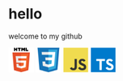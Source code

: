 <h1>hello</h1>

<p>welcome to  my github</p>

<p>
  <img src="https://github.com/devicons/devicon/blob/master/icons/html5/html5-original-wordmark.svg" width="50px" height="50px"/>
  <img src="https://github.com/devicons/devicon/blob/master/icons/css3/css3-original.svg" width="50px" height="50px"/>
  <img src="https://github.com/devicons/devicon/blob/master/icons/javascript/javascript-original.svg" width="50px" height="50px"/>
  <img src="https://github.com/devicons/devicon/blob/master/icons/typescript/typescript-plain.svg" width="50px" height="50px"/>
</p>
